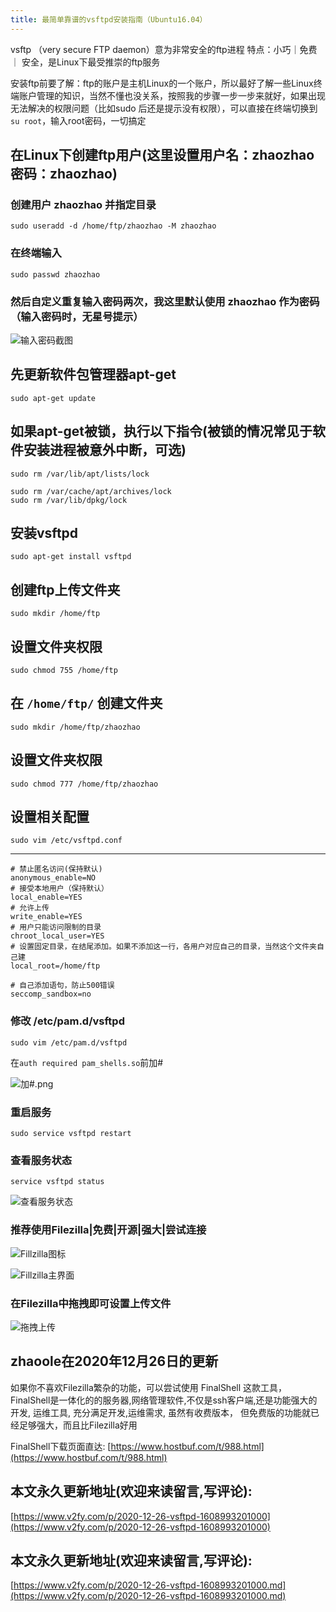 ```yaml
---
title: 最简单靠谱的vsftpd安装指南（Ubuntu16.04）
---
```






vsftp （very secure FTP daemon）意为非常安全的ftp进程
特点：小巧｜免费 ｜ 安全，是Linux下最受推崇的ftp服务





安装ftp前要了解：ftp的账户是主机Linux的一个账户，所以最好了解一些Linux终端账户管理的知识，当然不懂也没关系，按照我的步骤一步一步来就好，如果出现无法解决的权限问题（比如sudo 后还是提示没有权限），可以直接在终端切换到 ```su root```，输入root密码，一切搞定

## 在Linux下创建ftp用户(这里设置用户名：zhaozhao 密码：zhaozhao)
### 创建用户 zhaozhao 并指定目录

```
sudo useradd -d /home/ftp/zhaozhao -M zhaozhao
```


### 在终端输入

```
sudo passwd zhaozhao
```
### 然后自定义重复输入密码两次，我这里默认使用 zhaozhao 作为密码（输入密码时，无星号提示）


![输入密码截图](https://www.v2fy.com/asset/0i/jikemiji/jikemiji-md/2020-12-26-vsftpd-1608993201000.assets/3203841-3239a5d52e0ba69f.png)

## 先更新软件包管理器apt-get

```
sudo apt-get update
```
## 如果apt-get被锁，执行以下指令(被锁的情况常见于软件安装进程被意外中断，可选)

```
sudo rm /var/lib/apt/lists/lock

sudo rm /var/cache/apt/archives/lock
sudo rm /var/lib/dpkg/lock
```

## 安装vsftpd

```
sudo apt-get install vsftpd
```
## 创建ftp上传文件夹

```
sudo mkdir /home/ftp
```
## 设置文件夹权限

```
sudo chmod 755 /home/ftp
```

## 在 ```/home/ftp/``` 创建文件夹

```
sudo mkdir /home/ftp/zhaozhao
```
## 设置文件夹权限

```
sudo chmod 777 /home/ftp/zhaozhao
```
## 设置相关配置

```
sudo vim /etc/vsftpd.conf
```
---
```
# 禁止匿名访问(保持默认)
anonymous_enable=NO
# 接受本地用户（保持默认）
local_enable=YES
# 允许上传
write_enable=YES
# 用户只能访问限制的目录
chroot_local_user=YES
# 设置固定目录，在结尾添加。如果不添加这一行，各用户对应自己的目录，当然这个文件夹自己建
local_root=/home/ftp

# 自己添加语句，防止500错误
seccomp_sandbox=no
```

### 修改 /etc/pam.d/vsftpd

```
sudo vim /etc/pam.d/vsftpd
```
在```auth required pam_shells.so```前加#

![加#.png](https://www.v2fy.com/asset/0i/jikemiji/jikemiji-md/2020-12-26-vsftpd-1608993201000.assets/3203841-1dbc3a8ad2a05d5f.png)

### 重启服务

```
sudo service vsftpd restart
```
### 查看服务状态

```
service vsftpd status
```

![查看服务状态](https://www.v2fy.com/asset/0i/jikemiji/jikemiji-md/2020-12-26-vsftpd-1608993201000.assets/3203841-432445dfa69c318b.png)

### 推荐使用Filezilla|免费|开源|强大|尝试连接


![Fillzilla图标](https://www.v2fy.com/asset/0i/jikemiji/jikemiji-md/2020-12-26-vsftpd-1608993201000.assets/3203841-8e890ef998f53b5b.png)


![Fillzilla主界面](https://www.v2fy.com/asset/0i/jikemiji/jikemiji-md/2020-12-26-vsftpd-1608993201000.assets/3203841-36086d85a69040a8.png)

### 在Filezilla中拖拽即可设置上传文件


![拖拽上传](https://www.v2fy.com/asset/0i/jikemiji/jikemiji-md/2020-12-26-vsftpd-1608993201000.assets/3203841-427c9bef683a7ecc.png)



## zhaoole在2020年12月26日的更新



如果你不喜欢Filezilla繁杂的功能，可以尝试使用 FinalShell 这款工具，FinalShell是一体化的的服务器,网络管理软件,不仅是ssh客户端,还是功能强大的开发, 运维工具, 充分满足开发,运维需求, 虽然有收费版本， 但免费版的功能就已经足够强大，而且比Filezilla好用



FinalShell下载页面直达: [https://www.hostbuf.com/t/988.html](https://www.hostbuf.com/t/988.html)



## 本文永久更新地址(欢迎来读留言,写评论):

[https://www.v2fy.com/p/2020-12-26-vsftpd-1608993201000](https://www.v2fy.com/p/2020-12-26-vsftpd-1608993201000)
## 本文永久更新地址(欢迎来读留言,写评论):

[https://www.v2fy.com/p/2020-12-26-vsftpd-1608993201000.md](https://www.v2fy.com/p/2020-12-26-vsftpd-1608993201000.md)
